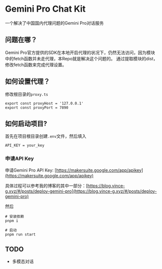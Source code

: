 # Gemini Pro Chat Kit
一个解决了中国国内代理问题的Gemini Pro对话服务

## 问题在哪？
Gemini Pro官方提供的SDK在本地开启代理的状况下，仍然无法访问，因为模块中的fetch函数并未走代理，本Repo就是解决这个问题的。
通过提取模块的dist，修改fetch函数来完成代理设置。

## 如何设置代理？
修改根目录的`proxy.ts`
```shell
export const proxyHost = '127.0.0.1'
export const proxyPort = 7890
```

## 如何启动项目?
首先在项目根目录创建`.env`文件，然后填入
```
API_KEY = your_key
```

### 申请API Key
申请Gemini Pro API Key: [https://makersuite.google.com/app/apikey](https://makersuite.google.com/app/apikey)

具体过程可以参考我的博客的其中一部分：[https://blog.vince-g.xyz/#/posts/deploy-gemini-pro](https://blog.vince-g.xyz/#/posts/deploy-gemini-pro)

然后

```shell
# 安装依赖
pnpm i 

# 启动
pnpm run start
```

## TODO
- 多模态对话